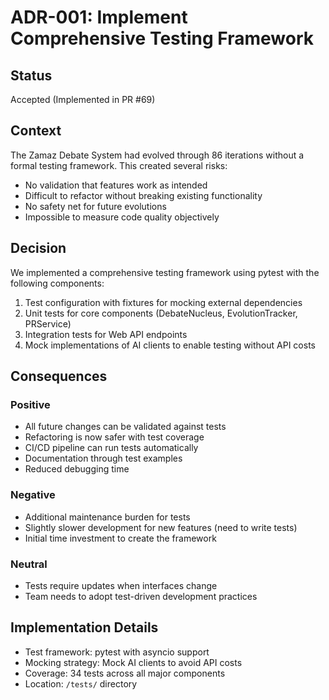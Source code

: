 # ADR-001: Implement Comprehensive Testing Framework

## Status
Accepted (Implemented in PR #69)

## Context
The Zamaz Debate System had evolved through 86 iterations without a formal testing framework. This created several risks:
- No validation that features work as intended
- Difficult to refactor without breaking existing functionality
- No safety net for future evolutions
- Impossible to measure code quality objectively

## Decision
We implemented a comprehensive testing framework using pytest with the following components:
1. Test configuration with fixtures for mocking external dependencies
2. Unit tests for core components (DebateNucleus, EvolutionTracker, PRService)
3. Integration tests for Web API endpoints
4. Mock implementations of AI clients to enable testing without API costs

## Consequences

### Positive
- All future changes can be validated against tests
- Refactoring is now safer with test coverage
- CI/CD pipeline can run tests automatically
- Documentation through test examples
- Reduced debugging time

### Negative
- Additional maintenance burden for tests
- Slightly slower development for new features (need to write tests)
- Initial time investment to create the framework

### Neutral
- Tests require updates when interfaces change
- Team needs to adopt test-driven development practices

## Implementation Details
- Test framework: pytest with asyncio support
- Mocking strategy: Mock AI clients to avoid API costs
- Coverage: 34 tests across all major components
- Location: `/tests/` directory